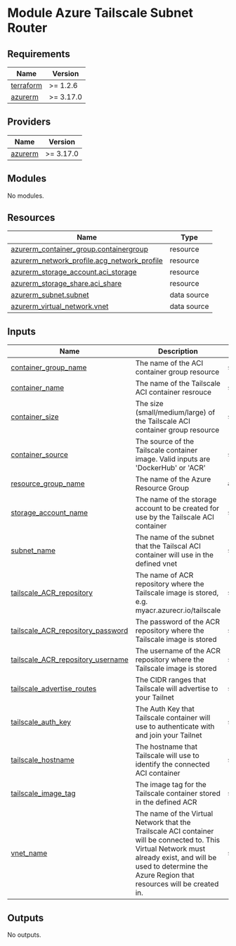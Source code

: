 # Module Azure Tailscale Subnet Router
<!-- BEGIN_TF_DOCS -->
## Requirements

| Name | Version |
|------|---------|
| <a name="requirement_terraform"></a> [terraform](#requirement\_terraform) | >= 1.2.6 |
| <a name="requirement_azurerm"></a> [azurerm](#requirement\_azurerm) | >= 3.17.0 |

## Providers

| Name | Version |
|------|---------|
| <a name="provider_azurerm"></a> [azurerm](#provider\_azurerm) | >= 3.17.0 |

## Modules

No modules.

## Resources

| Name | Type |
|------|------|
| [azurerm_container_group.containergroup](https://registry.terraform.io/providers/hashicorp/azurerm/latest/docs/resources/container_group) | resource |
| [azurerm_network_profile.acg_network_profile](https://registry.terraform.io/providers/hashicorp/azurerm/latest/docs/resources/network_profile) | resource |
| [azurerm_storage_account.aci_storage](https://registry.terraform.io/providers/hashicorp/azurerm/latest/docs/resources/storage_account) | resource |
| [azurerm_storage_share.aci_share](https://registry.terraform.io/providers/hashicorp/azurerm/latest/docs/resources/storage_share) | resource |
| [azurerm_subnet.subnet](https://registry.terraform.io/providers/hashicorp/azurerm/latest/docs/data-sources/subnet) | data source |
| [azurerm_virtual_network.vnet](https://registry.terraform.io/providers/hashicorp/azurerm/latest/docs/data-sources/virtual_network) | data source |

## Inputs

| Name | Description | Type | Default | Required |
|------|-------------|------|---------|:--------:|
| <a name="input_container_group_name"></a> [container\_group\_name](#input\_container\_group\_name) | The name of the ACI container group resource | `string` | n/a | yes |
| <a name="input_container_name"></a> [container\_name](#input\_container\_name) | The name of the Tailscale ACI container resrouce | `string` | n/a | yes |
| <a name="input_container_size"></a> [container\_size](#input\_container\_size) | The size (small/medium/large) of the Tailscale ACI container group resource | `string` | n/a | yes |
| <a name="input_container_source"></a> [container\_source](#input\_container\_source) | The source of the Tailscale container image. Valid inputs are 'DockerHub' or 'ACR' | `string` | `"DockerHub"` | no |
| <a name="input_resource_group_name"></a> [resource\_group\_name](#input\_resource\_group\_name) | The name of the Azure Resource Group | `any` | n/a | yes |
| <a name="input_storage_account_name"></a> [storage\_account\_name](#input\_storage\_account\_name) | The name of the storage account to be created for use by the Tailscale ACI container | `string` | n/a | yes |
| <a name="input_subnet_name"></a> [subnet\_name](#input\_subnet\_name) | The name of the subnet that the Tailscal ACI container will use in the defined vnet | `string` | n/a | yes |
| <a name="input_tailscale_ACR_repository"></a> [tailscale\_ACR\_repository](#input\_tailscale\_ACR\_repository) | The name of ACR repository where the Tailscale image is stored, e.g. myacr.azurecr.io/tailscale | `string` | `""` | no |
| <a name="input_tailscale_ACR_repository_password"></a> [tailscale\_ACR\_repository\_password](#input\_tailscale\_ACR\_repository\_password) | The password of the ACR repository where the Tailscale image is stored | `string` | `""` | no |
| <a name="input_tailscale_ACR_repository_username"></a> [tailscale\_ACR\_repository\_username](#input\_tailscale\_ACR\_repository\_username) | The username of the ACR repository where the Tailscale image is stored | `string` | `""` | no |
| <a name="input_tailscale_advertise_routes"></a> [tailscale\_advertise\_routes](#input\_tailscale\_advertise\_routes) | The CIDR ranges that Tailscale will advertise to your Tailnet | `string` | n/a | yes |
| <a name="input_tailscale_auth_key"></a> [tailscale\_auth\_key](#input\_tailscale\_auth\_key) | The Auth Key that Tailscale container will use to authenticate with and join your Tailnet | `string` | n/a | yes |
| <a name="input_tailscale_hostname"></a> [tailscale\_hostname](#input\_tailscale\_hostname) | The hostname that Tailscale will use to identify the connected ACI container | `string` | n/a | yes |
| <a name="input_tailscale_image_tag"></a> [tailscale\_image\_tag](#input\_tailscale\_image\_tag) | The image tag for the Tailscale container stored in the defined ACR | `string` | `"latest"` | no |
| <a name="input_vnet_name"></a> [vnet\_name](#input\_vnet\_name) | The name of the Virtual Network that the Trailscale ACI container will be connected to. This Virtual Network must already exist, and will be used to determine the Azure Region that resources will be created in. | `string` | n/a | yes |

## Outputs

No outputs.
<!-- END_TF_DOCS -->